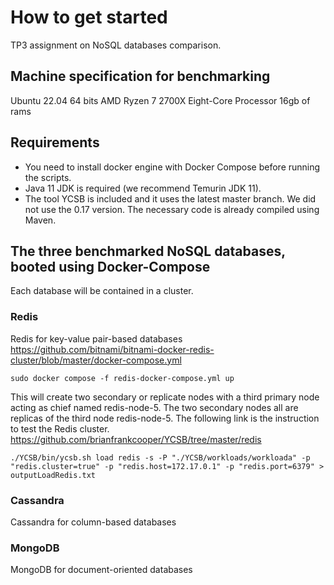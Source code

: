 # How to get started

TP3 assignment on NoSQL databases comparison.

## Machine specification for benchmarking

Ubuntu 22.04 64 bits
AMD Ryzen 7 2700X Eight-Core Processor
16gb of rams

## Requirements

- You need to install docker engine with Docker Compose before running the scripts.
- Java 11 JDK is required (we recommend Temurin JDK 11).
- The tool YCSB is included and it uses the latest master branch. We did not use the 0.17 version. The necessary code is already compiled using Maven.

## The three benchmarked NoSQL databases, booted using Docker-Compose

Each database will be contained in a cluster.

### Redis

Redis for key-value pair-based databases
https://github.com/bitnami/bitnami-docker-redis-cluster/blob/master/docker-compose.yml

```
sudo docker compose -f redis-docker-compose.yml up
```

This will create two secondary or replicate nodes with a third primary node acting as chief named redis-node-5.
The two secondary nodes all are replicas of the third node redis-node-5. The following link is the instruction to test the Redis cluster.
https://github.com/brianfrankcooper/YCSB/tree/master/redis

```
./YCSB/bin/ycsb.sh load redis -s -P "./YCSB/workloads/workloada" -p "redis.cluster=true" -p "redis.host=172.17.0.1" -p "redis.port=6379" > outputLoadRedis.txt
```

### Cassandra

Cassandra for column-based databases

### MongoDB

MongoDB for document-oriented databases
